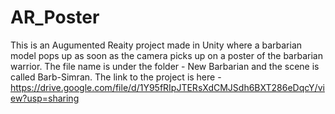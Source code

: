 # AR_Poster

This is an Augumented Reaity project made in Unity where a barbarian model pops up as soon as the camera picks up on a poster of the barbarian warrior. The file name is under the folder - New Barbarian and the scene is called Barb-Simran.
The link to the project is here - https://drive.google.com/file/d/1Y95fRIpJTERsXdCMJSdh6BXT286eDqcY/view?usp=sharing
